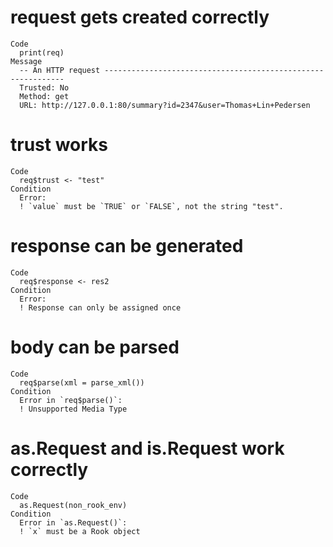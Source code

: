 # request gets created correctly

    Code
      print(req)
    Message
      -- An HTTP request -------------------------------------------------------------
      Trusted: No
      Method: get
      URL: http://127.0.0.1:80/summary?id=2347&user=Thomas+Lin+Pedersen

# trust works

    Code
      req$trust <- "test"
    Condition
      Error:
      ! `value` must be `TRUE` or `FALSE`, not the string "test".

# response can be generated

    Code
      req$response <- res2
    Condition
      Error:
      ! Response can only be assigned once

# body can be parsed

    Code
      req$parse(xml = parse_xml())
    Condition
      Error in `req$parse()`:
      ! Unsupported Media Type

# as.Request and is.Request work correctly

    Code
      as.Request(non_rook_env)
    Condition
      Error in `as.Request()`:
      ! `x` must be a Rook object

